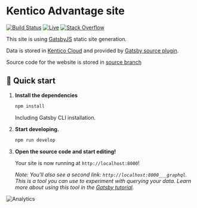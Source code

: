 # Kentico Advantage site

[![Build Status](https://api.travis-ci.org/Kentico/kentico.github.io.svg?branch=source)](https://travis-ci.org/Kentico/kentico-advantage)
[![Live](https://img.shields.io/badge/live-demo-brightgreen.svg)](https://advantage.kentico.com)
[![Stack Overflow](https://img.shields.io/badge/Stack%20Overflow-ASK%20NOW-FE7A16.svg?logo=stackoverflow&logoColor=white)](https://stackoverflow.com/tags/kentico-cloud)

This site is using [GatsbyJS](https://next.gatsbyjs.org) static site generation.

Data is stored in [Kentico Cloud](https://kenticocloud.com) and provided by [Gatsby source plugin](https://github.com/Kentico/gatsby-source-kentico-cloud).

Source code for the website is stored in [source branch](https://github.com/Kentico/kentico-advantage/tree/source)

## 🚀 Quick start


1.  **Install the dependencies**

    ```sh
    npm install
    ```

    Including Gatsby CLI installation.


3.  **Start developing.**

    ```sh
    npm run develop  
    ```

4.  **Open the source code and start editing!**

    Your site is now running at `http://localhost:8000`!
    
    *Note: You'll also see a second link: `http://localhost:8000___graphql`. This is a tool you can use to experiment with querying your data. Learn more about using this tool in the [Gatsby tutorial](https://next.gatsbyjs.org/tutorial/part-five/#introducing-graphiql).*
    
![Analytics](https://kentico-ga-beacon.azurewebsites.net/api/UA-69014260-4/Kentico/kentico-advantage?pixel)
